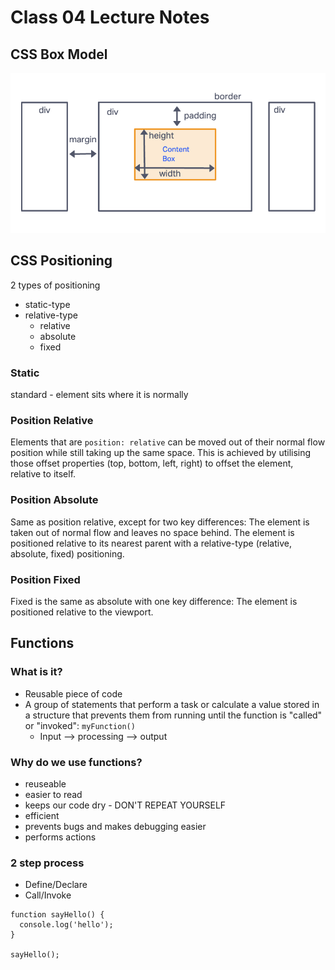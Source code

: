 # Class 04 Lecture Notes

## CSS Box Model

![Box Model](./assets/box-model.png)

## CSS Positioning

2 types of positioning

- static-type
- relative-type
  - relative
  - absolute
  - fixed

### Static
standard - element sits where it is normally

### Position Relative

Elements that are `position: relative` can be moved out of their normal flow position while still taking up the same space. This is achieved by utilising those offset properties (top, bottom, left, right) to offset the element, relative to itself.

### Position Absolute

Same as position relative, except for two key differences: The element is taken out of normal flow and leaves no space behind. The element is positioned relative to its nearest parent with a relative-type (relative, absolute, fixed) positioning.

### Position Fixed

Fixed is the same as absolute with one key difference: The element is positioned relative to the viewport.

## Functions

### What is it?

  - Reusable piece of code
  - A group of statements that perform a task or calculate a value stored in a structure that prevents them from running until the function is "called" or "invoked": `myFunction()`
    - Input --> processing --> output

### Why do we use functions?

  - reuseable
  - easier to read
  - keeps our code dry - DON'T REPEAT YOURSELF
  - efficient
  - prevents bugs and makes debugging easier
  - performs actions

### 2 step process

- Define/Declare
- Call/Invoke

```
function sayHello() {
  console.log('hello');
}

sayHello();
```
